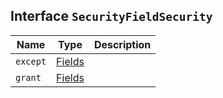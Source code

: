 ## Interface `SecurityFieldSecurity`

| Name | Type | Description |
| - | - | - |
| `except` | [Fields](./Fields.md) | &nbsp; |
| `grant` | [Fields](./Fields.md) | &nbsp; |
